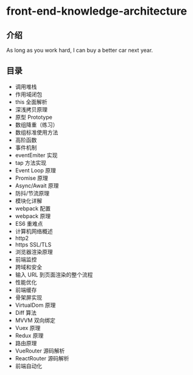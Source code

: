 # front-end-knowledge-architecture
 
## 介绍
As long as you work hard, I can buy a better car next year.

## 目录
- 调用堆栈
- 作用域闭包
- this 全面解析
- 深浅拷贝原理
- 原型 Prototype
- 数组降重（练习）
- 数组标准使用方法
- 高阶函数
- 事件机制
- eventEmiter 实现
- tap 方法实现
- Event Loop 原理
- Promise 原理
- Async/Await 原理
- 防抖/节流原理
- 模块化详解
- webpack 配置
- webpack 原理
- ES6 重难点
- 计算机网络概述
- http2
- https SSL/TLS
- 浏览器渲染原理
- 前端监控
- 跨域和安全
- 输入 URL 到页面渲染的整个流程
- 性能优化
- 前端缓存
- 骨架屏实现
- VirtualDom 原理
- Diff 算法
- MVVM 双向绑定
- Vuex 原理
- Redux 原理
- 路由原理
- VueRouter 源码解析
- ReactRouter 源码解析
- 前端自动化
